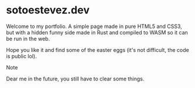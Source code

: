 # sotoestevez.dev

Welcome to my portfolio. A simple page made in pure HTML5 and CSS3, but with a hidden funny side made in Rust and compiled to WASM so it can be run in the web.

Hope you like it and find some of the easter eggs (it's not difficult, the code is public lol).

> [!NOTE]
> Dear me in the future, you still have to clear some things.
